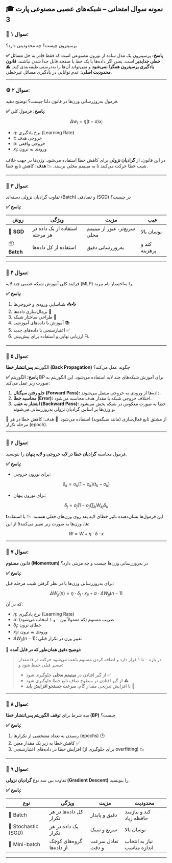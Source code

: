 
## 🎓 نمونه سوال امتحانی – شبکه‌های عصبی مصنوعی پارت 3

### 🧠 سوال ۱:

پرسپترون چیست؟ چه محدودیتی دارد؟

**✅ پاسخ:**
پرسپترون یک مدل ساده از نورون مصنوعی است که فقط قادر به حل مسائل **خطی جداپذیر** است. یعنی اگر داده‌ها با یک خط یا صفحه قابل جدا شدن نباشند، **قانون یادگیری پرسپترون همگرا نمی‌شود** و نمی‌تواند آن‌ها را به‌درستی طبقه‌بندی کند.
⚠️ **محدودیت اصلی:** عدم توانایی در یادگیری مسائل غیرخطی.

---

### ⚙️ سوال ۲:

فرمول به‌روزرسانی وزن‌ها در قانون دلتا چیست؟ توضیح دهید.

**✅ پاسخ:**
فرمول کلی:

$$
\Delta w_i = \eta (t - o)x_i
$$

* $\eta$: نرخ یادگیری (Learning Rate)
* $t$: خروجی هدف
* $o$: خروجی واقعی
* $x_i$: ورودی به نرون

در این قانون، از **گرادیان نزولی** برای کاهش خطا استفاده می‌شود. وزن‌ها در جهت خلاف شیب خطا حرکت می‌کنند تا به مینیمم محلی برسند.
📉 **هدف:** کاهش تابع خطا.

---

### 🧮 سوال ۳:

تفاوت گرادیان نزولی دسته‌ای (Batch) و تصادفی (SGD) در چیست؟

**✅ پاسخ:**

| روش          | ویژگی                          | مزیت                         | عیب           |
| ------------ | ------------------------------ | ---------------------------- | ------------- |
| 🎲 **SGD**   | استفاده از یک داده در هر مرحله | سریع‌تر، عبور از مینیمم محلی | نوسان بالا    |
| 📦 **Batch** | استفاده از کل داده‌ها          | به‌روزرسانی دقیق             | کند و پرهزینه |

---

### 🧪 سوال ۴:

فرایند کلی آموزش شبکه عصبی چند لایه (MLP) را به‌اختصار نام ببرید.

**✅ پاسخ:**

1. شناسایی ورودی و خروجی‌ها 📥📤
2. نرمال‌سازی داده‌ها 📏
3. طراحی ساختار شبکه 🧱
4. آموزش با داده‌های آموزشی 📚
5. اعتبارسنجی با داده‌های جدید ✅
6. ارزیابی نهایی و استفاده برای پیش‌بینی 🔍


---

### 🔄 سوال ۵:

الگوریتم **پس‌انتشار خطا (Back Propagation)** چگونه عمل می‌کند؟

**✅ پاسخ:**
الگوریتم BP برای آموزش شبکه‌های چند لایه استفاده می‌شود. این الگوریتم به صورت زیر عمل می‌کند:

1. **جلو رفتن سیگنال (Forward Pass):** داده‌ها از ورودی به خروجی منتقل می‌شوند.
2. **محاسبه خطا (Error):** اختلاف خروجی شبکه با مقدار هدف محاسبه می‌شود.
3. **انتشار به عقب (Backward Pass):** خطا به صورت معکوس در شبکه پخش می‌شود و وزن‌ها بر اساس گرادیان نزولی به‌روزرسانی می‌شوند.

📌 از مشتق تابع فعال‌سازی (مانند سیگموید) استفاده می‌شود.
🎯 هدف: کاهش خطا در هر مرحله تکرار (epoch).

---

### 🔢 سوال ۶:

فرمول محاسبه **گرادیان خطا در لایه خروجی و لایه پنهان** را بنویسید.

**✅ پاسخ:**

* برای نورون خروجی:

$$
\delta_k = o_k (1 - o_k)(t_k - o_k)
$$

* برای نورون پنهان:

$$
\delta_j = o_j (1 - o_j) \sum_k W_{kj} \delta_k
$$

❗این فرمول‌ها نشان‌دهنده تاثیر خطای لایه بعد روی وزن‌های فعلی هستند.
📉 با استفاده از این δها، وزن‌ها به صورت زیر تغییر می‌کنند:

$$
W = W + \eta \cdot \delta \cdot x
$$

---

### 🔁 سوال ۷:

قانون **ممنتوم (Momentum)** در به‌روزرسانی وزن‌ها چیست و چه مزیتی دارد؟

**✅ پاسخ:**

برای به‌روزرسانی وزن‌ها با در نظر گرفتن شیب مرحله قبل:

$$
\Delta W_{ji}(n) = \eta \cdot \delta_j \cdot x_{ji} + \alpha \cdot \Delta W_{ji}(n-1)
$$

که در آن:

* $\eta$: نرخ یادگیری (Learning Rate)
* $\alpha$: ضریب ممنتوم (که معمولاً بین ۰ و ۱ انتخاب می‌شود)
* $\delta_j$: خطای نرون
* $x_{ji}$: ورودی به نرون
* $\Delta W_{ji}(n-1)$: تغییر وزن در تکرار قبلی

📌 **توضیح دقیق همان‌طور که در فایل آمده:**

> مقدار $\alpha$ در بازه ۰ تا ۱ قرار دارد و اضافه کردن ممنتوم باعث می‌شود حرکت در مسیر قبلی حفظ شود و:
>
> * از گیر افتادن در **مینیمم محلی** جلوگیری شود ✅
> * از گیر افتادن در سطوح صاف تابع خطا جلوگیری شود ⚠️
> * با افزایش تدریجی مقدار گام، **سرعت جستجو افزایش یابد** 🚀



---

### 🚫 سوال ۸:

سه شرط برای **توقف الگوریتم پس‌انتشار خطا (BP)** چیست؟

**✅ پاسخ:**

1. رسیدن به تعداد مشخصی از تکرارها (epochs) 🕒
2. کاهش خطا به زیر یک مقدار معین ✅
3. افزایش خطا در داده‌های اعتبارسنجی (برای جلوگیری از overfitting) 📉

---

### 🧩 سوال ۹:

تفاوت بین سه نوع **گرادیان نزولی (Gradient Descent)** را بنویسید.

**✅ پاسخ:**

| نوع                 | ویژگی                    | مزیت             | محدودیت                     |
| ------------------- | ------------------------ | ---------------- | --------------------------- |
| 🧺 Batch            | کل داده‌ها در هر تکرار   | دقیق و پایدار    | کند و نیازمند حافظه زیاد    |
| 🎲 Stochastic (SGD) | یک داده در هر تکرار      | سریع و سبک       | نوسان بالا                  |
| 🧬 Mini-batch       | گروه‌های کوچک از داده‌ها | تعادل سرعت و دقت | نیاز به انتخاب اندازه مناسب |

---

